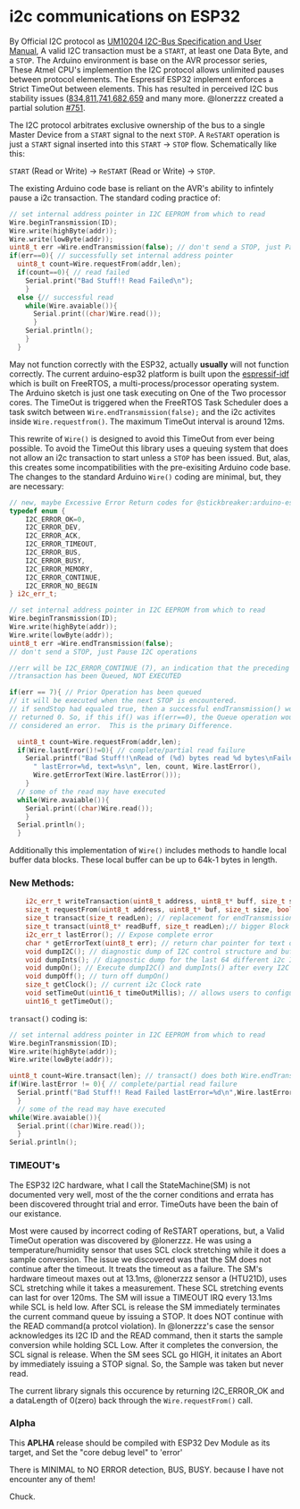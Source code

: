 # i2c communications on ESP32

 By Official I2C protocol as [UM10204 I2C-Bus Specification and User Manual](https://Fwww.nxp.com/docs/en/user-guide/UM10204.pdf), A valid I2C transaction must be a `START`, at least one Data Byte, and a `STOP`.  The Arduino environment is base on the AVR processor series, These Atmel CPU's implemention the I2C protocol allows unlimited pauses between protocol elements.  The Espressif ESP32 implement enforces a Strict TimeOut between elements.  This has resulted in perceived I2C bus stability issues ([834](https://github.com/espressif/arduino-esp32/issues/834),[811](https://github.com/espressif/arduino-esp32/issues/811),[741](https://github.com/espressif/arduino-esp32/issues/741),[682](https://github.com/espressif/arduino-esp32/issues/682),[659](https://github.com/espressif/arduino-esp32/issues/659) and many more.  @lonerzzz created a partial solution [#751](https://github.com/espressif/arduino-esp32/pull/751).
 
  The I2C protocol arbitrates exclusive ownership of the bus to a single Master Device from a `START` signal to the next `STOP`.  A `ReSTART` operation is just a `START` signal inserted into this `START` -> `STOP` flow.  Schematically like this:
  
 `START` (Read or Write) -> `ReSTART` (Read or Write) -> `STOP`.
 
 The existing Arduino code base is reliant on the AVR's ability to infintely pause a i2c transaction.  The standard coding practice of:
```c++
// set internal address pointer in I2C EEPROM from which to read
Wire.beginTransmission(ID);
Wire.write(highByte(addr));
Wire.write(lowByte(addr));
uint8_t err =Wire.endTransmission(false); // don't send a STOP, just Pause I2C operations
if(err==0){ // successfully set internal address pointer
  uint8_t count=Wire.requestFrom(addr,len);
  if(count==0){ // read failed
    Serial.print("Bad Stuff!! Read Failed\n");
    }
  else {// successful read
    while(Wire.avaiable()){
      Serial.print((char)Wire.read());
      }
    Serial.println();
    }
  }
```
May not function correctly with the ESP32, actually **usually** will not function correctly.  The current arduino-esp32 platform is built upon the [espressif-idf](https://github.com/espressif/esp-idf) which is built on FreeRTOS, a multi-process/processor operating system. The Arduino sketch is just one task executing on One of the Two processor cores. The TimeOut is triggered when the FreeRTOS Task Scheduler does a task switch between `Wire.endTransmission(false);` and the i2c activites inside `Wire.requestfrom()`. The maximum TimeOut interval is around 12ms. 

This rewrite of `Wire()` is designed to avoid this TimeOut from ever being possible.  To avoid the TimeOut this library uses a queuing system that does not allow an i2c transaction to start unless a `STOP` has been issued.  But, alas, this creates some incompatibilities with the pre-exisiting Arduino code base. The changes to the standard Arduino `Wire()` coding are minimal, but, they are necessary:
```c++
// new, maybe Excessive Error Return codes for @stickbreaker:arduino-esp32
typedef enum {
    I2C_ERROR_OK=0,
    I2C_ERROR_DEV,
    I2C_ERROR_ACK,
    I2C_ERROR_TIMEOUT,
    I2C_ERROR_BUS,
    I2C_ERROR_BUSY,
    I2C_ERROR_MEMORY,
    I2C_ERROR_CONTINUE,
    I2C_ERROR_NO_BEGIN
} i2c_err_t;

// set internal address pointer in I2C EEPROM from which to read
Wire.beginTransmission(ID);
Wire.write(highByte(addr));
Wire.write(lowByte(addr));
uint8_t err =Wire.endTransmission(false); 
// don't send a STOP, just Pause I2C operations

//err will be I2C_ERROR_CONTINUE (7), an indication that the preceding
//transaction has been Queued, NOT EXECUTED

if(err == 7){ // Prior Operation has been queued
// it will be executed when the next STOP is encountered.
// if sendStop had equaled true, then a successful endTransmission() would have
// returned 0. So, if this if() was if(err==0), the Queue operation would be
// considered an error.  This is the primary Difference.

  uint8_t count=Wire.requestFrom(addr,len);
  if(Wire.lastError()!=0){ // complete/partial read failure
    Serial.printf("Bad Stuff!!\nRead of (%d) bytes read %d bytes\nFailed"
      " lastError=%d, text=%s\n", len, count, Wire.lastError(), 
      Wire.getErrorText(Wire.lastError()));
    }
  // some of the read may have executed
  while(Wire.avaiable()){
    Serial.print((char)Wire.read());
    }
  Serial.println();
  }
```

Additionally this implementation of `Wire()` includes methods to handle local buffer data blocks. These local buffer can be up to 64k-1 bytes in length.

### New Methods: 
```c++
    i2c_err_t writeTransaction(uint8_t address, uint8_t* buff, size_t size, bool sendStop);// big block handling
    size_t requestFrom(uint8_t address, uint8_t* buf, size_t size, bool sendStop);
    size_t transact(size_t readLen); // replacement for endTransmission(false),requestFrom(ID,readLen,true);
    size_t transact(uint8_t* readBuff, size_t readLen);// bigger Block read
    i2c_err_t lastError(); // Expose complete error
    char * getErrorText(uint8_t err); // return char pointer for text of err
    void dumpI2C(); // diagnostic dump of I2C control structure and buffers
    void dumpInts(); // diagnostic dump for the last 64 different i2c Interrupts
    void dumpOn(); // Execute dumpI2C() and dumpInts() after every I2C procQueue()
    void dumpOff(); // turn off dumpOn()
    size_t getClock(); // current i2c Clock rate
    void setTimeOut(uint16_t timeOutMillis); // allows users to configure Gross Timeout
    uint16_t getTimeOut();
``` 

`transact()` coding is:
```c++
// set internal address pointer in I2C EEPROM from which to read
Wire.beginTransmission(ID);
Wire.write(highByte(addr));
Wire.write(lowByte(addr));

uint8_t count=Wire.transact(len); // transact() does both Wire.endTransmission(false); and Wire.requestFrom(ID,len,true);
if(Wire.lastError != 0){ // complete/partial read failure
  Serial.printf("Bad Stuff!! Read Failed lastError=%d\n",Wire.lastError());
  }
  // some of the read may have executed
while(Wire.avaiable()){
  Serial.print((char)Wire.read());
  }
Serial.println();

```

### TIMEOUT's
The ESP32 I2C hardware, what I call the StateMachine(SM) is not documented very well, most of the the corner conditions and errata has been discovered throught trial and error. TimeOuts have been the bain of our existance. 

Most were caused by incorrect coding of ReSTART operations, but, a Valid TimeOut operation was discovered by @lonerzzz.  He was using a temperature/humidity sensor that uses SCL clock stretching while it does a sample conversion.  The issue we discovered was that the SM does not continue after the timeout.  It treats the timeout as a failure.  The SM's hardware timeout maxes out at 13.1ms, @lonerzzz sensor a (HTU21D), uses SCL stretching while it takes a measurement.  These SCL stretching events can last for over 120ms.  The SM will issue a TIMEOUT IRQ every 13.1ms while SCL is held low.  After SCL is release the SM immediately terminates the current command queue by issuing a STOP.  It does NOT continue with the READ command(a protcol violation).  In @lonerzzz's case the sensor acknowledges its I2C ID and the READ command, then it starts the sample conversion while holding SCL Low.  After it completes the conversion, the SCL signal is release.  When the SM sees SCL go HIGH, it initates an Abort by immediately issuing a STOP signal.  So, the Sample was taken but never read.
 
The current library signals this occurence by returning I2C_ERROR_OK and a dataLength of 0(zero) back through the `Wire.requestFrom()` call.
 
### Alpha

This **APLHA** release should be compiled with ESP32 Dev Module as its target, and
Set the "core debug level" to 'error'

There is MINIMAL to NO ERROR detection, BUS, BUSY.  because I have not encounter any of them!


Chuck.
 